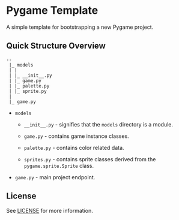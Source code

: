 # Pygame Template

A simple template for bootstrapping a new Pygame project.

## Quick Structure Overview

````
--
 |_ models
 | |
 | |_ __init__.py
 | |_ game.py
 | |_ palette.py
 | |_ sprite.py
 |
 |_ game.py
````

* `models`
  * `__init__.py` - signifies that the `models` directory is a module.

  * `game.py` - contains game instance classes.

  * `palette.py` - contains color related data.

  * `sprites.py` - contains sprite classes derived from the `pygame.sprite.Sprite` class.

* `game.py` - main project endpoint.
  

## License

See [LICENSE](./LICENSE) for more information.